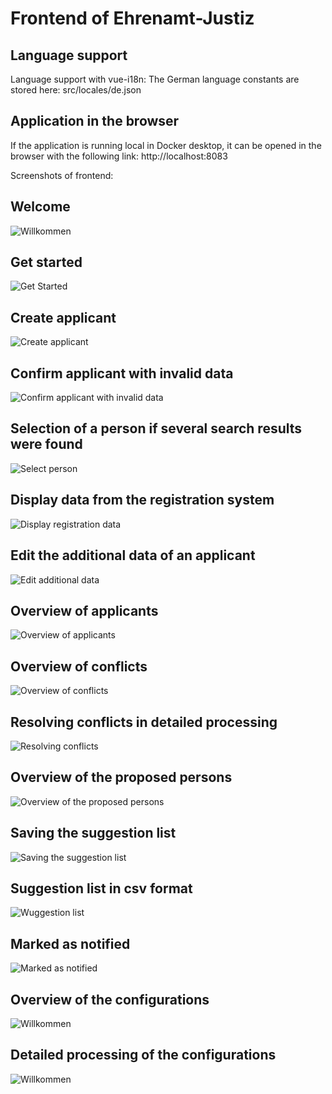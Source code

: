 # Frontend of Ehrenamt-Justiz

## Language support

Language support with vue-i18n: The German language constants are stored here: src/locales/de.json

## Application in the browser

If the application is running local in Docker desktop, it can be opened in the browser with the following link: http://localhost:8083

Screenshots of frontend:

## Welcome

<p>
    <img src="../docs/images/EJ_01_Willkommen.PNG"  alt="Willkommen"/>
</p>

## Get started

<p>
    <img src="../docs/images/EJ_02_GetStarted.PNG"  alt="Get Started"/>
</p>

## Create applicant

<p>
    <img src="../docs/images/EJ_03_BewerbungErstellen.PNG"  alt="Create applicant"/>
</p>

## Confirm applicant with invalid data

<p>
    <img src="../docs/images/EJ_03_01_BewerbungErstellenInvalideDatensaetze.PNG"  alt="Confirm applicant with invalid data"/>
</p>

## Selection of a person if several search results were found

<p>
    <img src="../docs/images/EJ_04_BewerbungErstellenAuswahlPerson.PNG"  alt="Select person"/>
</p>

## Display data from the registration system

<p>
    <img src="../docs/images/EJ_05_BewerbungBearbeitenAusEWO.PNG"  alt="Display registration data"/>
</p>

## Edit the additional data of an applicant

<p>
    <img src="../docs/images/EJ_06_BewerbungBearbeitenZusatzangaben.PNG"  alt="Edit additional data"/>
</p>

## Overview of applicants

<p>
    <img src="../docs/images/EJ_07_BewerbungenUebersicht.PNG"  alt="Overview of applicants"/>
</p>

## Overview of conflicts

<p>
    <img src="../docs/images/EJ_08_KonflikteUebersicht.PNG"  alt="Overview of conflicts"/>
</p>

## Resolving conflicts in detailed processing

<p>
    <img src="../docs/images/EJ_09_KonflikteLoesen.PNG"  alt="Resolving conflicts"/>
</p>

## Overview of the proposed persons

<p>
    <img src="../docs/images/EJ_10_VorschlaegeUebersicht.PNG"  alt="Overview of the proposed persons"/>
</p>

## Saving the suggestion list

<p>
    <img src="../docs/images/EJ_12_VorschlagslisteSpeichern.PNG"  alt="Saving the suggestion list"/>
</p>

## Suggestion list in csv format

<p>
    <img src="../docs/images/EJ_11_VorschlagslisteCSV.PNG"  alt="Wuggestion list"/>
</p>

## Marked as notified

<p>
    <img src="../docs/images/EJ_13_AlsBenachrichtigtMarkieren.PNG"  alt="Marked as notified"/>
</p>

## Overview of the configurations

<p>
    <img src="../docs/images/EJ_22_KonfigurationUebersicht.PNG"  alt="Willkommen"/>
</p>

## Detailed processing of the configurations

<p>
    <img src="../docs/images/EJ_21_KonfigurationBearbeiten.PNG"  alt="Willkommen"/>
</p>
